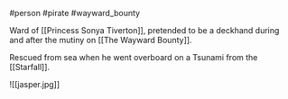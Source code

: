 #person #pirate #wayward_bounty 

Ward of [[Princess Sonya Tiverton]], pretended to be a deckhand during and after the mutiny on [[The Wayward Bounty]].

Rescued from sea when he went overboard on a Tsunami from the [[Starfall]].

![[jasper.jpg]]